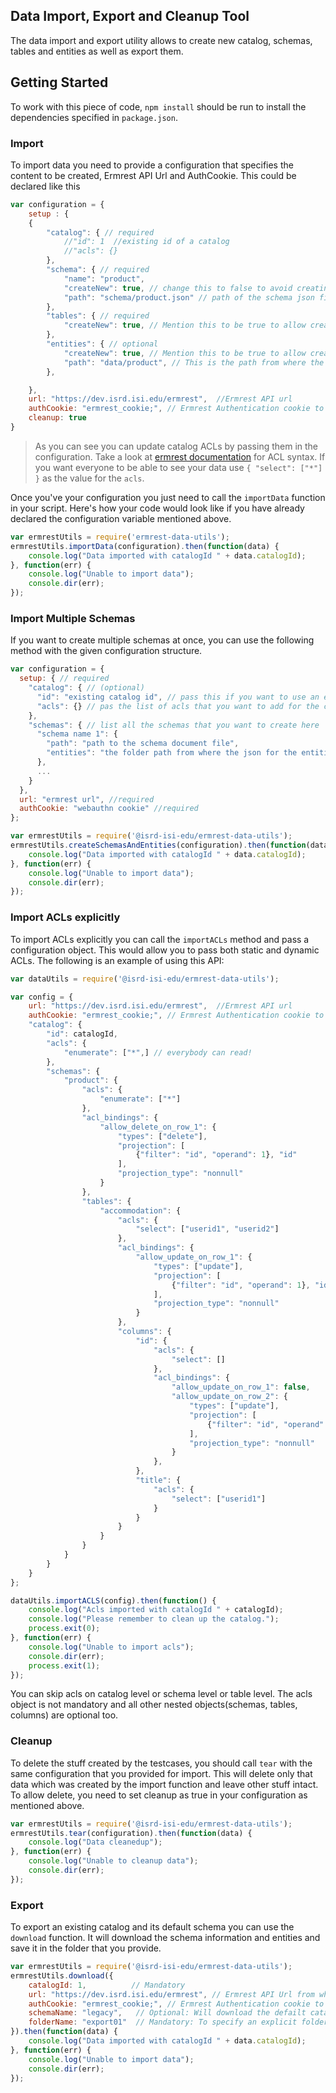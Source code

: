 ## Data Import, Export and Cleanup Tool

The data import and export utility allows to create new catalog, schemas, tables and entities as well as export them.

## Getting Started

To work with this piece of code, `npm install` should be run to install the dependencies specified in `package.json`.

### Import

To import data you need to provide a configuration that specifies the content to be created, Ermrest API Url and AuthCookie. This could be declared like this

```javascript
var configuration = {
	setup : {
	{
	    "catalog": { // required
	        //"id": 1  //existing id of a catalog
	        //"acls": {}
	    },
	    "schema": { // required
	        "name": "product",
	        "createNew": true, // change this to false to avoid creating new schema
	        "path": "schema/product.json" // path of the schema json file in the current working directory folder
	    },
	    "tables": { // required
	        "createNew": true, // Mention this to be true to allow creating new tables
	    },
	    "entities": { // optional
	        "createNew": true, // Mention this to be true to allow creating new entities
	        "path": "data/product", // This is the path from where the json for the entities will be picked for import
	    },

	},
	url: "https://dev.isrd.isi.edu/ermrest",  //Ermrest API url
	authCookie: "ermrest_cookie;", // Ermrest Authentication cookie to create data
	cleanup: true
}
```

> As you can see you can update catalog ACLs by passing them in the configuration. Take a look at [ermrest documentation](https://github.com/informatics-isi-edu/ermrest/blob/master/user-doc/acls.md#available-static-acl-names) for ACL syntax. If you want everyone to be able to see your data use `{ "select": ["*"] }` as the value for the `acls`.

Once you've your configuration you just need to call the `importData` function in your script. Here's how your code would look like if you have already declared the configuration variable mentioned above.

```javascript
var ermrestUtils = require('ermrest-data-utils');
ermrestUtils.importData(configuration).then(function(data) {
	console.log("Data imported with catalogId " + data.catalogId);
}, function(err) {
	console.log("Unable to import data");
	console.dir(err);
});
```

### Import Multiple Schemas
If you want to create multiple schemas at once, you can use the following method with the given configuration structure.

```javascript
var configuration = {
  setup: { // required
    "catalog": { // (optional)
      "id": "existing catalog id", // pass this if you want to use an existing catalog
      "acls": {} // pas the list of acls that you want to add for the catalog
    },
    "schemas": { // list all the schemas that you want to create here
      "schema name 1": {
        "path": "path to the schema document file",
        "entities": "the folder path from where the json for the entities will be picked for import"
      },
      ...
    }
  },
  url: "ermrest url", //required
  authCookie: "webauthn cookie" //required
};

var ermrestUtils = require('@isrd-isi-edu/ermrest-data-utils');
ermrestUtils.createSchemasAndEntities(configuration).then(function(data) {
	console.log("Data imported with catalogId " + data.catalogId);
}, function(err) {
	console.log("Unable to import data");
	console.dir(err);
});

```

### Import ACLs explicitly

To import ACLs explicitly you can call the `importACLs` method and pass a configuration object. This would allow you to pass both static and dynamic ACLs. The following is an example of using this API:

```js
var dataUtils = require('@isrd-isi-edu/ermrest-data-utils');

var config = {
	url: "https://dev.isrd.isi.edu/ermrest",  //Ermrest API url
	authCookie: "ermrest_cookie;", // Ermrest Authentication cookie to create data
	"catalog": {
        "id": catalogId,
        "acls": {
            "enumerate": ["*",] // everybody can read!
        },
        "schemas": {
            "product": {
                "acls": {
                    "enumerate": ["*"]
                },
                "acl_bindings": {
                    "allow_delete_on_row_1": {
                        "types": ["delete"],
                        "projection": [
                            {"filter": "id", "operand": 1}, "id"
                        ],
                        "projection_type": "nonnull"
                    }
                },
                "tables": {
                    "accommodation": {
                        "acls": {
                            "select": ["userid1", "userid2"]
                        },
                        "acl_bindings": {
                            "allow_update_on_row_1": {
                                "types": ["update"],
                                "projection": [
                                    {"filter": "id", "operand": 1}, "id"
                                ],
                                "projection_type": "nonnull"
                            }
                        },
                        "columns": {
                            "id": {
                                "acls": {
                                    "select": []
                                },
                                "acl_bindings": {
                                    "allow_update_on_row_1": false,
                                    "allow_update_on_row_2": {
                                        "types": ["update"],
                                        "projection": [
                                            {"filter": "id", "operand": 2}, "id"
                                        ],
                                        "projection_type": "nonnull"
                                    }
                                },
                            },
                            "title": {
                                "acls": {
                                    "select": ["userid1"]
                                }
                            }
                        }
                    }
                }
            }
        }
    }
};

dataUtils.importACLS(config).then(function() {
    console.log("Acls imported with catalogId " + catalogId);
    console.log("Please remember to clean up the catalog.");
    process.exit(0);
}, function(err) {
    console.log("Unable to import acls");
    console.dir(err);
    process.exit(1);
});
```

You can skip acls on catalog level or schema level or table level. The acls object is not mandatory and all other nested objects(schemas, tables, columns) are optional too.


### Cleanup

To delete the stuff created by the testcases, you should call `tear` with the same configuration that you provided for import. This will delete only that data which was created by the import function and leave other stuff intact. To allow delete, you need to set cleanup as true in your configuration as mentioned above.

```javascript
var ermrestUtils = require('@isrd-isi-edu/ermrest-data-utils');
ermrestUtils.tear(configuration).then(function(data) {
	console.log("Data cleanedup");
}, function(err) {
	console.log("Unable to cleanup data");
	console.dir(err);
});

```

### Export

To export an existing catalog and its default schema you can use the `download` function. It will download the schema information and entities and save it in the folder that you provide.

```javascript
var ermrestUtils = require('@isrd-isi-edu/ermrest-data-utils');
ermrestUtils.download({
	catalogId: 1,          // Mandatory
	url: "https://dev.isrd.isi.edu/ermrest", // Ermrest API Url from where you want to download data
	authCookie: "ermrest_cookie;", // Ermrest Authentication cookie to download data
	schemaName: "legacy",   // Optional: Will download the defailt catalog if not provided
	folderName: "export01"  // Mandatory: To specify an explicit folder name where  the schema and data will be imported
}).then(function(data) {
	console.log("Data imported with catalogId " + data.catalogId);
}, function(err) {
	console.log("Unable to import data");
	console.dir(err);
});
```
